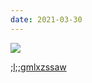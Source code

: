 ```yaml
---
date: 2021-03-30
---
```

![][giphy]

[;l;;gmlxzssaw][1]

[giphy]: https://media.giphy.com/media/Sw5EsuT5VI3aU/giphy.gif

[1]: https://twitter.com/MikaelThalen/status/1376653334396903428